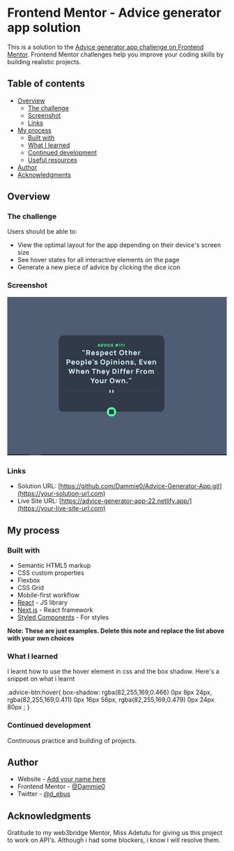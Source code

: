 # Frontend Mentor - Advice generator app solution

This is a solution to the [Advice generator app challenge on Frontend Mentor](https://www.frontendmentor.io/challenges/advice-generator-app-QdUG-13db). Frontend Mentor challenges help you improve your coding skills by building realistic projects.

## Table of contents

- [Overview](#overview)
  - [The challenge](#the-challenge)
  - [Screenshot](#screenshot)
  - [Links](#links)
- [My process](#my-process)
  - [Built with](#built-with)
  - [What I learned](#what-i-learned)
  - [Continued development](#continued-development)
  - [Useful resources](#useful-resources)
- [Author](#author)
- [Acknowledgments](#acknowledgments)


## Overview

### The challenge

Users should be able to:

- View the optimal layout for the app depending on their device's screen size
- See hover states for all interactive elements on the page
- Generate a new piece of advice by clicking the dice icon

### Screenshot

![](./advice.png)


### Links

- Solution URL: [https://github.com/Dammie0/Advice-Generator-App.git](https://your-solution-url.com)
- Live Site URL: [https://advice-generator-app-22.netlify.app/](https://your-live-site-url.com)

## My process

### Built with

- Semantic HTML5 markup
- CSS custom properties
- Flexbox
- CSS Grid
- Mobile-first workflow
- [React](https://reactjs.org/) - JS library
- [Next.js](https://nextjs.org/) - React framework
- [Styled Components](https://styled-components.com/) - For styles

**Note: These are just examples. Delete this note and replace the list above with your own choices**

### What I learned
I learnt how to use the hover element in css and the box shadow. Here's a snippet on what i learnt

.advice-btn:hover{
    box-shadow: rgba(82,255,169,0.466) 0px 8px 24px, 
                rgba(82,255,169,0.411) 0px 16px 56px, 
                rgba(82,255,169,0.479) 0px 24px 80px ;
}

### Continued development
Continuous practice and building of projects.


## Author

- Website - [Add your name here](https://www.your-site.com)
- Frontend Mentor - [@Dammie0](https://www.frontendmentor.io/profile/yourusername)
- Twitter - [@d_ebus](https://www.twitter.com/yourusername)


## Acknowledgments
Gratitude to my web3bridge Mentor, Miss Adetutu for giving us this project to work on API's. Although i had some blockers, i know i will resolve them.
